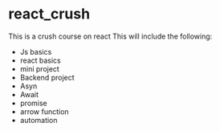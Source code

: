 # react_crush
This is a crush course on react
This will include the following:
- Js basics
- react basics
- mini project
- Backend project
- Asyn
- Await 
- promise 
- arrow function
- automation
